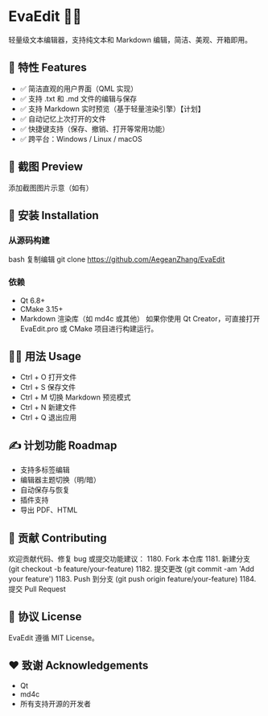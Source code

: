 # EvaEdit 📝✨
轻量级文本编辑器，支持纯文本和 Markdown 编辑，简洁、美观、开箱即用。
## 🌟 特性 Features
- ✅ 简洁直观的用户界面（QML 实现）
- ✅ 支持 .txt 和 .md 文件的编辑与保存
- ✅ 支持 Markdown 实时预览（基于轻量渲染引擎）【计划】
- ✅ 自动记忆上次打开的文件
- ✅ 快捷键支持（保存、撤销、打开等常用功能）
- ✅ 跨平台：Windows / Linux / macOS
## 📸 截图 Preview
添加截图图片示意（如有）
## 🚀 安装 Installation
### 从源码构建
bash
复制编辑
git clone https://github.com/AegeanZhang/EvaEdit

### 依赖
- Qt 6.8+
- CMake 3.15+
- Markdown 渲染库（如 md4c 或其他）
如果你使用 Qt Creator，可直接打开 EvaEdit.pro 或 CMake 项目进行构建运行。
## 🧑‍💻 用法 Usage
- Ctrl + O 打开文件
- Ctrl + S 保存文件
- Ctrl + M 切换 Markdown 预览模式
- Ctrl + N 新建文件
- Ctrl + Q 退出应用

## ✍️ 计划功能 Roadmap
-  支持多标签编辑
-  编辑器主题切换（明/暗）
-  自动保存与恢复
-  插件支持
-  导出 PDF、HTML
## 🤝 贡献 Contributing
欢迎贡献代码、修复 bug 或提交功能建议：
1180. Fork 本仓库
1181. 新建分支 (git checkout -b feature/your-feature)
1182. 提交更改 (git commit -am 'Add your feature')
1183. Push 到分支 (git push origin feature/your-feature)
1184. 提交 Pull Request
## 📄 协议 License
EvaEdit 遵循 MIT License。
## ❤️ 致谢 Acknowledgements
- Qt
- md4c
- 所有支持开源的开发者